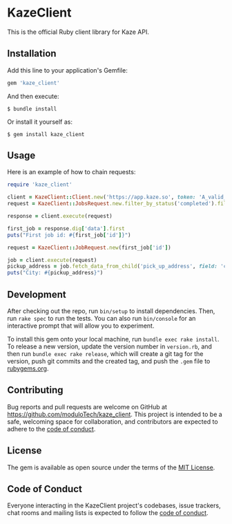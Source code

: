 # KazeClient

This is the official Ruby client library for Kaze API.

## Installation

Add this line to your application's Gemfile:

```ruby
gem 'kaze_client'
```

And then execute:

    $ bundle install

Or install it yourself as:

    $ gem install kaze_client

## Usage

Here is an example of how to chain requests:

```ruby
require 'kaze_client'

client = KazeClient::Client.new('https://app.kaze.so', token: 'A_valid_token')
request = KazeClient::JobsRequest.new.filter_by_status('completed').filter_by_query('client_reference_42')

response = client.execute(request)

first_job = response.dig['data'].first
puts("First job id: #{first_job['id']}")

request = KazeClient::JobRequest.new(first_job['id'])

job = client.execute(request)
pickup_address = job.fetch_data_from_child('pick_up_address', field: 'city')
puts("City: #{pickup_address}")
```

## Development

After checking out the repo, run `bin/setup` to install dependencies. Then, run `rake spec` to run the tests. You can also run `bin/console` for an interactive prompt that will allow you to experiment.

To install this gem onto your local machine, run `bundle exec rake install`. To release a new version, update the version number in `version.rb`, and then run `bundle exec rake release`, which will create a git tag for the version, push git commits and the created tag, and push the `.gem` file to [rubygems.org](https://rubygems.org).

## Contributing

Bug reports and pull requests are welcome on GitHub at https://github.com/moduloTech/kaze_client. This project is intended to be a safe, welcoming space for collaboration, and contributors are expected to adhere to the [code of conduct](https://github.com/moduloTech/kaze_client/blob/master/CODE_OF_CONDUCT.md).

## License

The gem is available as open source under the terms of the [MIT License](https://opensource.org/licenses/MIT).

## Code of Conduct

Everyone interacting in the KazeClient project's codebases, issue trackers, chat rooms and mailing lists is expected to follow the [code of conduct](https://github.com/moduloTech/kaze_client/blob/master/CODE_OF_CONDUCT.md).
